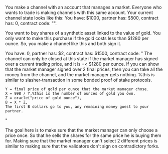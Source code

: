 You make a channel with an account that manages a market.
Everyone who wants to trade is making channels with this same account.
Your current channel state looks like this:
You have: $1000, partner has: $500, contract has: 0, contract code: "".

You want to buy shares of a synthetic asset linked to the value of gold.
You only want to make this purchase if the gold costs less than $1280 per ounce.
So, you make a channel like this and both sign it.

You have: 0, partner has: $2, contract has: $1500, contract code: "
    The channel can only be closed at this state if the market manager has signed over a current trading price, and it is =< $1280 per ounce.
    If you can show that the market manager signed over 2 final prices, then you can take all the money from the channel, and the market manager gets nothing. %this is similar to slasher-transaction in some bonded proof of stake protocols.

    Y = final price of gold per ounce that the market manager chose.
    X = 998 / Y,%this is the number of ounces of gold you own.
    Z = oracle("price of gold ounce"),
    B = X * Z,
    The first B dollars go to you, any remaining money goest to your partner.
"

The goal here is to make sure that the market manager can only choose a price once. So that he sells the shares for the same price he is buying them for.
Making sure that the market manager can't select 2 different prices is similar to making sure that the validators don't sign on contradictory forks.

